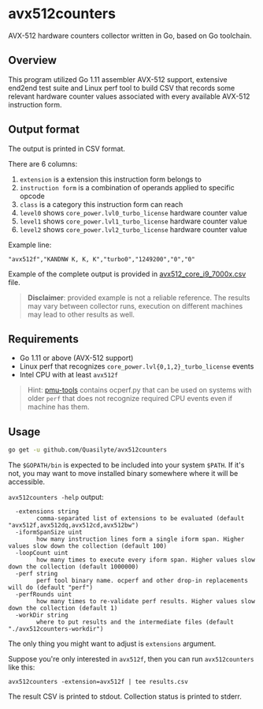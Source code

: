 # avx512counters

AVX-512 hardware counters collector written in Go, based on Go toolchain.

## Overview

This program utilized Go 1.11 assembler AVX-512 support, extensive end2end test suite
and Linux perf tool to build CSV that records some relevant hardware counter values
associated with every available AVX-512 instruction form.

## Output format

The output is printed in CSV format.

There are 6 columns:

1. `extension` is a extension this instruction form belongs to
2. `instruction form` is a combination of operands applied to specific opcode
3. `class` is a category this instruction form can reach
4. `level0` shows `core_power.lvl0_turbo_license` hardware counter value
5. `level1` shows `core_power.lvl1_turbo_license` hardware counter value
6. `level2` shows `core_power.lvl2_turbo_license` hardware counter value

Example line:

```
"avx512f","KANDNW K, K, K","turbo0","1249200","0","0"
```

Example of the complete output is provided in [avx512_core_i9_7000x.csv](/avx512_core_i9_7000x.csv) file.

> **Disclaimer**: provided example is not a reliable reference. The results may vary between
> collector runs, execution on different machines may lead to other results as well.

## Requirements

* Go 1.11 or above (AVX-512 support)
* Linux perf that recognizes `core_power.lvl{0,1,2}_turbo_license` events
* Intel CPU with at least `avx512f`

> Hint: [pmu-tools](https://github.com/andikleen/pmu-tools) contains ocperf.py
> that can be used on systems with older `perf` that does not recognize
> required CPU events even if machine has them.

## Usage

```bash
go get -u github.com/Quasilyte/avx512counters
```

The `$GOPATH/bin` is expected to be included into your system `$PATH`.
If it's not, you may want to move installed binary somewhere where it
will be accessible.

`avx512counters -help` output:

```
  -extensions string
    	comma-separated list of extensions to be evaluated (default "avx512f,avx512dq,avx512cd,avx512bw")
  -iformSpanSize uint
    	how many instruction lines form a single iform span. Higher values slow down the collection (default 100)
  -loopCount uint
    	how many times to execute every iform span. Higher values slow down the collection (default 1000000)
  -perf string
    	perf tool binary name. ocperf and other drop-in replacements will do (default "perf")
  -perfRounds uint
    	how many times to re-validate perf results. Higher values slow down the collection (default 1)
  -workDir string
    	where to put results and the intermediate files (default "./avx512counters-workdir")
```

The only thing you might want to adjust is `extensions` argument.

Suppose you're only interested in `avx512f`, then you can run `avx512counters` like this:

```
avx512counters -extension=avx512f | tee results.csv
```

The result CSV is printed to stdout.
Collection status is printed to stderr.
